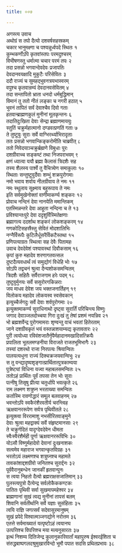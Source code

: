 ```yaml
---
title: ००७

---
```

अगस्त्य उवाच  
अथोग्रं स तपो दैत्यो दशवर्षसहस्रकम्  
चकार भानुमक्ष्णा च पश्यन्नूर्ध्वपदे स्थितः १  
कुम्भकर्णोऽपि कृतवांस्तपः परमदुश्चरम्  
विभीषणस्तु धर्मात्मा चचार परमं तपः २  
तदा प्रसन्नो भगवान्देवदेवः प्रजापतिः  
देवदानवयक्षादि मुकुटैः परिसेवितः ३  
ददौ राज्यं च सुमहद्भुवनत्रयभास्वरम्  
वपुश्च कृतवान्रम्यं देवदानवसेवितम् ४  
तदा सन्तापितो भ्राता धनदो धर्मबुद्धिमान्  
विमानं तु ततो नीतं लङ्का च नगरी हठात् ५  
भुवनं तापितं सर्वं देवाश्चैव दिवो गताः  
हतवान्ब्राह्मणकुलं मुनीनां मूलकृन्तनः ६  
तदातिदुःखिता देवाः सेन्द्रा ब्रह्माणमाययुः  
स्तुतिं चक्रुर्महात्मानो दण्डवत्प्रणतिं गताः ७  
ते तुष्टुवुः सुराः सर्वे वाग्भिरर्थ्याभिरादृताः  
ततः प्रसन्नो भगवान्किङ्करोमीति चाब्रवीत् ८  
ततो निवेदयाञ्चक्रुर्ब्रह्मणे विबुधाः पुरः  
दशग्रीवाच्च सङ्कष्टं तथा निजपराभवम् ९  
क्षणं ध्यात्वा ययौ ब्रह्मा कैलासं त्रिदशैः सह  
तस्य शैलस्य पार्श्वे तु वैचित्र्येण समाकुलाः १०  
स्थिताः सन्तुष्टुवुर्देवाः शम्भुं शक्रपुरोगमाः  
नमो भवाय शर्वाय नीलग्रीवाय ते नमः ११  
नमः स्थूलाय सूक्ष्माय बहुरूपाय ते नमः  
इति सर्वमुखेनोक्तां वाणीमाकर्ण्य शङ्करः १२  
प्रोवाच नन्दिनं देवा नानयेति ममान्तिकम्  
एतस्मिन्नन्तरे देवा आहूता नन्दिना च ते १३  
प्रविश्यान्तःपुरे देवा ददृशुर्विस्मितेक्षणाः  
ब्रह्मागत्य ददर्शाथ शङ्करं लोकशङ्करम् १४  
गणकोटिसहस्रैस्तु सेवितं मोदशालिभिः  
नग्नैर्विरूपैः कुटिलैर्धूसरैर्विकटैस्तथा १५  
प्रणिपत्याग्रतः स्थित्वा सह देवैः पितामहः  
उवाच देवदेवेशं पश्यावस्थां दिवौकसाम् १६  
कृपां कुरु महादेव शरणागतवत्सल  
दुष्टदैत्यवधार्थं त्वं समुद्योगं विधेहि भोः १७  
सोऽपि तद्वचनं श्रुत्वा दैन्यशोकसमन्वितम्  
त्रिदशैः सहितैः सर्वैराजगाम हरेः पदम् १८  
तुष्टुवुर्मुनयः सर्वे ससुरोरगकिन्नराः  
जय माधव देवेश जय भक्तजनार्तिहन् १९  
विलोकय महादेव लोकयस्व स्वसेवकान्  
इत्युच्चैर्जगदुः सर्वे देवाः शर्वपुरोगमाः २०  
इत्युक्तमाकर्ण्य सुराधिनाथो दृष्ट्वा सुरार्तिं परिचिन्त्य विष्णुः  
जगाद देवाञ्जलदोच्चया गिरा दुःखं तु तेषां प्रशमं नयन्निव २१  
भो ब्रह्मशर्वेन्द्र पुरोगमामराः शृण्वन्तु वाचं भवतां हितेरताम्  
जाने दशग्रीवकृतं भयं वस्तन्नाशयाम्यद्य कृतावतारः २२  
पुरी त्वयोध्या रविवंशजातैर्नृपैर्महादानमखादिसत्क्रियैः  
प्रपालिता भूतलमण्डनीया विराजते राजतभूमिभागैः २३  
तस्यां दशरथो राजा निरपत्यः श्रियान्वितः  
पालयत्यधुना राज्यं दिक्चक्रजयवान्विभुः २४  
स तु वन्द्यादृष्यशृङ्गात्प्रार्थितात्पुत्रकाम्यया  
पुत्रेष्ट्यां विधिना यज्वा महाबलसमन्वितः २५  
ततोऽहं प्रार्थितः पूर्वं तपसा तेन भोः सुराः  
पत्नीषु तिसृषु प्रीत्या चतुर्धापि भवत्कृते २६  
राम लक्ष्मण शत्रुघ्न भरताख्या समन्वितः  
कर्तास्मि रावणोद्धारं समूल बलवाहनम् २७  
भवन्तोऽपि स्वकैरंशैरवतीर्य चरन्त्विह  
ऋक्षवानररूपेण सर्वत्र पृथिवीतले २८  
इत्युक्त्वा विररामाशु नभसीरितवाङ्मुने  
देवाः श्रुत्वा महद्वाक्यं सर्वे संहृष्टमानसाः २९  
ते चक्रुर्गदितं यादृग्देवदेवेन धीमता  
स्वैःस्वैरंशैर्मही पूर्णा ऋक्षवानररूपिभिः ३०  
योऽसौ विष्णुर्महादेवो देवानां दुःखनाशकः  
सत्वमेव महाराज भगवान्कृतविग्रहः ३१  
भरतोऽयं लक्ष्मणश्च शत्रुघ्नश्च महामते  
तावकांशाद्दशग्रीवो जनितश्च सुरार्द्दनः ३२  
पूर्ववैरानुबन्धेन जानकीं हृतवान्पुनः  
स त्वया निहतो दैत्यो ब्रह्मराक्षसजातिमान् ३३  
पुलस्त्यपुत्रो दैत्येन्द्र सर्वलोकैककण्टकः  
पातितः पृथिवी सर्वा सुखमापमहेश्वर ३४  
ब्राह्मणानां सुखं त्वद्य मुनीनां तापसं बलम्  
शिवानि सर्वतीर्थानि सर्वे यज्ञाः सुसंहिताः ३५  
त्वयि राज्ञि जगत्सर्वं सदेवासुरमानुषम्  
सुखं प्रपेदे विश्वात्मञ्जगद्योने नरोत्तम ३६  
एतत्ते सर्वमाख्यातं यत्पृष्टोऽहं त्वयानघ  
उत्पत्तिश्च विपत्तिश्च मया मत्यनुसारतः ३७  
इत्थं निशम्य दितिजेन्द्र कुलानुकारिवार्तां महापुरुष ईश्वरईशिता च  
संरुद्धबाष्पगलदश्रुमुखारविन्दो भूमौ पपात सदसि प्रथितप्रभावः ३८